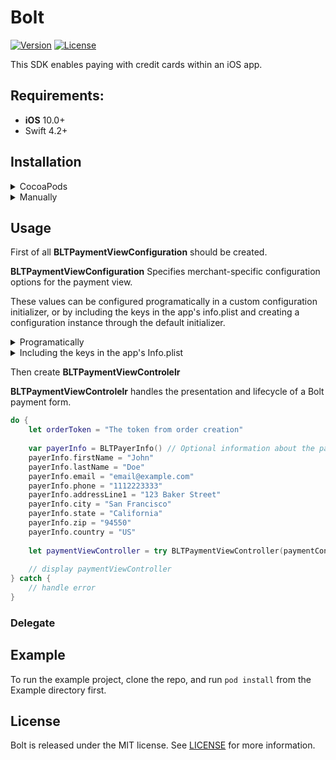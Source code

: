 # Bolt

[![Version](https://img.shields.io/cocoapods/v/Bolt.svg?style=flat)](http://cocoapods.org/pods/Bolt)
[![License](https://img.shields.io/cocoapods/l/Bolt.svg?style=flat)](http://cocoapods.org/pods/Bolt)

This SDK enables paying with credit cards within an iOS app.

## Requirements:
- **iOS** 10.0+
- Swift 4.2+

## Installation

<details>
<summary>CocoaPods</summary>
</br>
<p>To integrate Bolt into your Xcode project using <a href="http://cocoapods.org">CocoaPods</a>, specify it in your <code>Podfile</code>:</p>

```ruby
pod "Bolt"
```
</details>


<details>
<summary>Manually</summary>
</br>
Clone the repo and drag the Bolt folder into your project.

</details>

## Usage

First of all **BLTPaymentViewConfiguration** should be created.

**BLTPaymentViewConfiguration** Specifies merchant-specific configuration options for the payment view.

These values can be configured programatically in a custom configuration initializer, or by including the keys in the app's info.plist and creating a configuration instance through the default initializer.

<details>
<summary>Programatically</summary>
</br>

```swift
let serverEnvironment: BLTServerEnvironment = .production // or .sandbox
let publishableKey = "YOUR PUBLISHABLE KEY"
let paymentViewConfiguration = BLTPaymentViewConfiguration(publishableKey: publishableKey, serverEnvironment: serverEnvironment)
```
</details>


<details>
<summary>Including the keys in the app's Info.plist</summary>
</br>
<p>Include the keys <b>BLTPublishableKey</b> and <b>BLTServerEnvironmentKey</b> in the app's info.plist.</p>

- For **BLTServerEnvironmentKey**, a value of **0** specifies the **sandbox** server environment, a value of **1** specifies the **production** environment.
- If **BLTServerEnvironmentKey** isn't present, production is assumed.

1. Right-click **info.plist**, and choose **Open As Source Code**.
2. Copy and paste the following XML snippet into the body of your file (`<dict>...</dict>`).

```XML
<key>BLTPublishableKey</key>
<string>Your Publishable Key</string>
<key>BLTServerEnvironment</key>
<integer>0</integer>
```

3. Create a configuration instance through the default initializer. Throws an exception if a default initializer is creating but the **BLTPublishableKey** isn't present in the Info.plist.

```swift
let paymentViewConfiguration = BLTPaymentViewConfiguration()
```

</details>

Then create **BLTPaymentViewControlelr**

**BLTPaymentViewControlelr** handles the presentation and lifecycle of a Bolt payment form.

```swift
do {
    let orderToken = "The token from order creation"
    
    var payerInfo = BLTPayerInfo() // Optional information about the payer used to pre-fill the payment form.
    payerInfo.firstName = "John"
    payerInfo.lastName = "Doe"
    payerInfo.email = "email@example.com"
    payerInfo.phone = "1112223333"
    payerInfo.addressLine1 = "123 Baker Street"
    payerInfo.city = "San Francisco"
    payerInfo.state = "California"
    payerInfo.zip = "94550"
    payerInfo.country = "US"
    
    let paymentViewController = try BLTPaymentViewController(paymentConfiguration: paymentConfiguration, orderToken: orderToken, payerInfo: payerInfo)
    
    // display paymentViewController
} catch {
    // handle error
}
```

### Delegate


## Example 

To run the example project, clone the repo, and run `pod install` from the Example directory first.

## License

Bolt is released under the MIT license. See [LICENSE](https://github.com/BoltApp/bolt-ios/blob/master/LICENSE) for more information.
